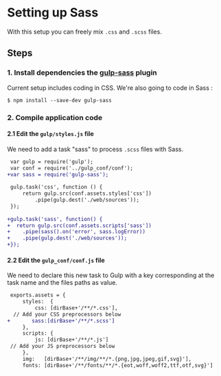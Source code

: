 # Setting up Sass

With this setup you can freely mix `.css` and `.scss` files.

## Steps


### 1. Install dependencies the [gulp-sass](https://github.com/dlmanning/gulp-sass) plugin

Current setup includes coding in CSS. We're also going to code in Sass :

```
$ npm install --save-dev gulp-sass
```

### 2. Compile application code

#### 2.1 Edit the `gulp/styles.js` file

We need to add a task "sass" to process `.scss` files with Sass.

```diff
 var gulp = require('gulp');
 var conf = require('../gulp_conf/conf');
+var sass = require('gulp-sass');
 
 gulp.task('css', function () {
     return gulp.src(conf.assets.styles['css'])
         .pipe(gulp.dest('./web/sources'));
 });
 
+gulp.task('sass', function() {
+  return gulp.src(conf.assets.scripts['sass'])
+    .pipe(sass().on('error', sass.logError))
+    .pipe(gulp.dest('./web/sources'));
+});
```

#### 2.2 Edit the `gulp_conf/conf.js` file

We need to declare this new task to Gulp with a key corresponding at the task name and the files paths as value.

```diff
 exports.assets = {
     styles:  {
         css: [dirBase+'/**/*.css'],
  // Add your CSS preprocessors below
+		sass:[dirBase+'/**/*.scss']
     },
     scripts: {
         js: [dirBase+'/**/*.js']  
 // Add your JS preprocessors below
     },
     img:   [dirBase+'/**/img/**/*.{png,jpg,jpeg,gif,svg}'],
     fonts: [dirBase+'/**/fonts/**/*.{eot,woff,woff2,ttf,otf,svg}']
```